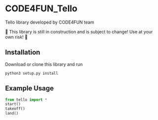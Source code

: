 # CODE4FUN_Tello
Tello library developed by CODE4FUN team

:construction: This library is still in construction and is subject to change! Use at your own risk! :construction:

## Installation

Download or clone this library and run

```
python3 setup.py install
```

## Example Usage

```python
from tello import *
start()
takeoff()
land()
```



